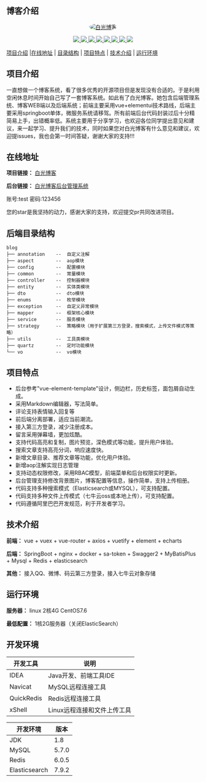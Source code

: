## 博客介绍

<p align=center>
  <a href="http://www.bsdlzg.cn">
    <img src="https://bsdlzg.com/upload/2023/10/106_164.png" alt="白光博客" style="border-radius: 50%">
  </a>
</p>

<p align="center">
   <a target="_blank" href="https://github.com/bsdlzg/baiguang-blog-admin">
   <img src="https://img.shields.io/hexpm/l/plug.svg"/>
   <img src="https://img.shields.io/badge/JDK-1.8+-green.svg"/>
   <img src="https://img.shields.io/badge/springboot-2.4.1.RELEASE-green"/>
   <img src="https://img.shields.io/badge/vue-2.5.17-green"/>
   <img src="https://img.shields.io/badge/mysql-5.7.0-green"/>
   <img src="https://img.shields.io/badge/mybatis--plus-3.4.0-green"/>
   <img src="https://img.shields.io/badge/redis-6.0.5-green"/>
   <img src="https://img.shields.io/badge/elasticsearch-7.9.2-green"/>
   </a>
</p>

[项目介绍](#项目介绍) |[在线地址](#在线地址) | [目录结构](#目录结构) | [项目特点](#项目特点) | [技术介绍](#技术介绍) | [运行环境](#运行环境)

## 项目介绍
一直想做一个博客系统，看了很多优秀的开源项目但是发现没有合适的。于是利用空闲休息时间开始自己写了一套博客系统。如此有了白光博客。她包含后端管理系统、博客WEB端以及后端系统；前端主要采用vue+elementui技术路线，后端主要采用springboot单体，微服务系统请移驾。所有前端后台代码封装过后十分精简易上手，出错概率低。系统主要用于分享学习，也欢迎各位同学提出意见和建议，来一起学习、提升我们的技术，同时如果您对白光博客有什么意见和建议，欢迎提issues，我也会第一时间答疑，谢谢大家的支持!!!
## 在线地址

**项目链接：** [白光博客](https://www.bsdlzg.cn)

**后台链接：** [白光博客后台管理系统](https://www.bsdlzg.cn/admin)

账号:test 密码:123456

您的star是我坚持的动力，感谢大家的支持，欢迎提交pr共同改进项目。

## 后端目录结构

```
blog
├── annotation    --  自定义注解
├── aspect        --  aop模块
├── config        --  配置模块
├── common        --  常量模块
├── controller    --  控制器模块
├── entity        --  实体类模块
├── dto           --  dto模块
├── enums         --  枚举模块
├── exception     --  自定义异常模块
├── mapper        --  框架核心模块
├── service       --  服务模块
├── strategy      --  策略模块（用于扩展第三方登录，搜索模式，上传文件模式等策略）
├── utils         --  工具类模块
├── quartz        --  定时功能模块
└── vo            --  vo模块
```
## 项目特点

- 后台参考"vue-element-template"设计，侧边栏，历史标签，面包屑自动生成。
- 采用Markdown编辑器，写法简单。
- 评论支持表情输入回复等
- 前后端分离部署，适应当前潮流。
- 接入第三方登录，减少注册成本。
- 留言采用弹幕墙，更加炫酷。
- 支持代码高亮和复制，图片预览，深色模式等功能，提升用户体验。
- 搜索文章支持高亮分词，响应速度快。
- 新增文章目录、推荐文章等功能，优化用户体验。
- 新增aop注解实现日志管理
- 支持动态权限修改，采用RBAC模型，前端菜单和后台权限实时更新。
- 后台管理支持修改背景图片，博客配置等信息，操作简单，支持上传相册。
- 代码支持多种搜索模式（Elasticsearch或MYSQL），可支持配置。
- 代码支持多种文件上传模式（七牛云oss或本地上传），可支持配置。
- 代码遵循阿里巴巴开发规范，利于开发者学习。


## 技术介绍

**前端：** vue + vuex + vue-router + axios + vuetify + element + echarts

**后端：** SpringBoot + nginx + docker + sa-token + Swagger2 + MyBatisPlus + Mysql + Redis + elasticsearch

**其他：** 接入QQ、微博、码云第三方登录，接入七牛云对象存储

## 运行环境

**服务器：** linux 2核4G CentOS7.6

**最低配置：** 1核2G服务器（关闭ElasticSearch）

## 开发环境


| 开发工具                          | 说明               |
| ----------------------------- | ---------------- |
| IDEA                          | Java开发、前端工具IDE      |
| Navicat                       | MySQL远程连接工具      |
| QuickRedis | Redis远程连接工具      |
| xShell                    | Linux远程连接和文件上传工具 |

| 开发环境          | 版本    |
| ------------- | ----- |
| JDK           | 1.8   |
| MySQL         | 5.7.0 |
| Redis         | 6.0.5 |
| Elasticsearch | 7.9.2 |
